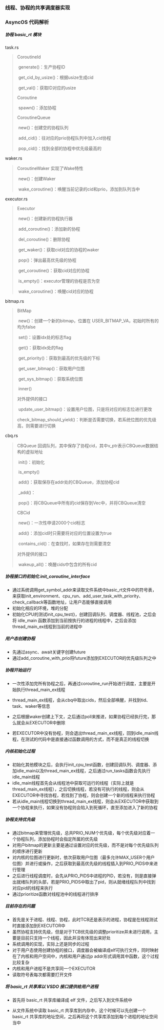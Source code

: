 ### 线程、协程的共享调度器实现

### AsyncOS 代码解析

##### 协程 basic_rt 模块

task.rs

> CoroutineId
>
> ​	generate()：生产协程ID
>
> ​	get_cid_by_usize()：根据usize生成cid
>
> ​	get_val()：获取ID对应的usize
>
> Coroutine
>
> ​	spawn()：添加协程
>
> CoroutineQueue
>
> ​	new()：创建空的协程队列
>
> ​	add_cid()：往对应的prio协程队列中加入cid协程
>
> ​	pop_cid()：找到全部的协程中优先级最高的

waker.rs

> CoroutineWaker 实现了Wake特性
>
> ​	new()：创建Waker
>
> ​	wake_coroutine()：唤醒当前记录的cid和prio，添加到队列当中

executor.rs

> Executor
>
> ​	new()：创建新的协程执行器
>
> ​	add_coroutine()：添加新的协程
>
> ​	del_coroutine()：删除协程
>
> ​	get_waker()：获取cid对应的协程的waker
>
> ​	pop()：弹出最高优先级的协程
>
> ​	get_coroutine()：获取cid对应的协程
>
> ​	is_empty()：executor管理的协程是否为空
>
> ​	wake_coroutine()：唤醒cid对应的协程

bitmap.rs

> BitMap
>
> ​	new()：创建一个新的bitmap，位置在 USER_BITMAP_VA，初始时所有的均为false
>
> ​	set()：设置idx处的标志flag
>
> ​	get()：获取idx处的flag
>
> ​	get_priority()：获取到最高的优先级的下标
>
> ​	get_user_bitmap()：获取用户位图
>
> ​	get_sys_bitmap()：获取系统位图
>
> ​	inner()
>
> 对外提供的接口
>
> ​	update_user_bitmap()：设置用户位图，只是将对应的标志位进行更改
>
> ​	check_bitmap_should_yield()：判断是否需要切换，若系统位图的优先级高，则需要进行切换

cbq.rs

> CBQueue 回调队列，其中保存了协程cid，其中v_ptr表示CBQueue数据结构的虚拟地址
>
> ​	init()：初始化
>
> ​	is_empty()
>
> ​	add()：获取保存在addr处的CBQueue，添加协程cid
>
> ​	_add()：
>
> ​	pop()：将CBQueue中所有的cid保存到Vec中，并将CBQueue清空
>
> CBCid
>
> ​	new()：一次性申请2000个cid标志
>
> ​	add()：添加cid时只需要将对应的位置设置为true
>
> ​	contains_cid()：在查找时，如果存在则需要清空
>
> 对外提供的接口
>
> ​	wakeup_all()：唤醒cids中包含的所有cid



##### 协程接口的初始化 init_coroutine_interface

- 通过系统调用get_symbol_addr来读取文件系统中basic_rt文件中的符号表，来获取init_environment、cpu_run、add_user_task_with_priority、check_callback等函数地址，让用户态能够直接调用
- 初始化相应的环境，堆的分配
- 初始化CPU的测试init_cpu_test()，创建回调队列、调度器、线程池，之后会将 idle_main 函数添加到当前按执行的进程的线程中，之后会添加thread_main_ex线程到当前的进程中

##### 用户态创建协程

- 先通过async、await关键字创建future
- 通过add_coroutine_with_prio将future添加到EXECUTOR的优先级队列之中

##### 协程开始运行

- 一次性添加完所有协程之后，再通过coroutine_run开始进行调度，主要是开始执行thread_main_ex线程

- thread_main_ex线程，会从cbq中取出cids，然后全部唤醒，并找到tid、task、waker等信息

- 之后根据waker创建上下文，之后通过poll来推进，如果协程已经执行完，那么就会从EXECUTOR中删除

- 若EXECUTOR中没有协程，则会退出thread_main_ex线程，回到idle_main线程，在测试的代码中是直接通过函数调用的方式，而不是真正的线程切换

    

##### 内核初始化过程

- 初始化其他模块之后，会执行init_cpu_test函数，创建回调队列、调度器、添加idle_main以及thread_main_ex线程，之后通过run_tasks函数会先执行idle_main线程
- idle_main线程首先会从线程池中获取可运行的线程（实际上就是thread_main_ex线程），之后切换线程，若没有可执行的线程，则会从EXECUTOR中寻找协程，若找到了协程，则会创建一个新的线程来执行协程
- 若从idle_main线程切换到thread_main_ex线程，则会从EXECUTOR中获取到一个协程来执行，如果没有协程则会陷入到死循环，直至添加进入了新的协程



##### 协程支持优先级

- 通过bitmap来管理优先级，总共PRIO_NUM个优先级，每个优先级对应着一个协程队列，添加协程时会指定所属的优先级
- 对用户bitmap的更新主要是通过设置对应的优先级，而不是对每个优先级队列的顺序进行更新
- 对内核的位图进行更新时，依次获取用户位图（最多允许MAX_USER个用户位图）并进行或操作，之后获取到最高优先级的线程插入到PRIO_PIDS中来进行管理
- 之后进行线程调度时，会先从PRIO_PIDS中进程的PID，若没有，则是直接弹出就绪队列的头部，若是PRIO_PIDS中取出了pid，则从就绪线程队列中找到对应pid的线程来执行
- 通过prioritize函数对线程池中的线程进行排序



##### 目前存在的问题

- 首先是关于进程、线程、协程，此时TCB还是表示的进程，协程是在线程测试时直接添加到EXECUTOR中
- 虽然协程支持优先级，但是对于TCB优先级的调整prioritize并未进行调用，主要是目前只支持一个线程，因此并没有体现出来好处
- 系统调用的实现，实际上还是同步的过程
- 对于用户态使用创建协程的接口，调度器会被编译成elf可执行文件，同时映射在了内核和用户空间中，内核和用户通过jp addr形式调用其中函数，这个过程比较复杂
- 内核和用户进程不是共享同一个EXECUTOR
- 读取符号表每次都需要打开文件





##### 将 basic_rt 共享库以 VSDO 接口提供给用户进程

- 首先将 basic_rt 共享库编译成 elf 文件，之后写入到文件系统中

- 从文件系统中读取 basic_rt 共享库到内存中，这个时候可以先创建一个 basic_rt 共享库的地址空间，之后再将这个共享库添加到每个进程的地址空间当中 
